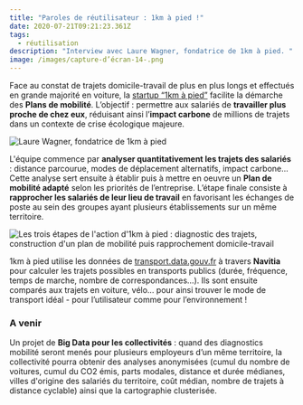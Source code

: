 ```yaml
---
title: "Paroles de réutilisateur : 1km à pied !"
date: 2020-07-21T09:21:23.361Z
tags:
  - réutilisation
description: "Interview avec Laure Wagner, fondatrice de 1km à pied. "
image: /images/capture-d’écran-14-.png
---
```

<!--StartFragment-->

Face au constat de trajets domicile-travail de plus en plus longs et effectués en grande majorité en voiture, la [startup “1km à pied”](https://www.1kmapied.com/) facilite la démarche des **Plans de mobilité**. L’objectif : permettre aux salariés de **travailler plus proche de chez eux**, réduisant ainsi l’**impact carbone** de millions de trajets dans un contexte de crise écologique majeure.

![Laure Wagner, fondatrice de 1km à pied](/images/stand-1km-a-pied.jpg "Laure Wagner, fondatrice de 1km à pied")

L'équipe commence par **analyser quantitativement les trajets des salariés** : distance parcourue, modes de déplacement alternatifs, impact carbone… Cette analyse sert ensuite à établir puis à mettre en oeuvre un **Plan de mobilité adapté** selon les priorités de l’entreprise. L’étape finale consiste à **rapprocher les salariés de leur lieu de travail** en favorisant les échanges de poste au sein des groupes ayant plusieurs établissements sur un même territoire.

![Les trois étapes de l'action d'1km à pied : diagnostic des trajets, construction d'un plan de mobilité puis rapprochement domicile-travail](/images/3-etapes-1km-a-pied.png "Les trois étapes d'action de la startup ")

1km à pied utilise les données de [transport.data.gouv.fr](https://transport.data.gouv.fr/) à travers **Navitia** pour calculer les trajets possibles en transports publics (durée, fréquence, temps de marche, nombre de correspondances…). Ils sont ensuite comparés aux trajets en voiture, vélo… pour ainsi trouver le mode de transport idéal - pour l’utilisateur comme pour l’environnement ! 

### A venir

<!--StartFragment-->

Un projet de **Big Data pour les collectivités** : quand des diagnostics mobilité seront menés pour plusieurs employeurs d’un même territoire, la collectivité pourra obtenir des analyses anonymisées (cumul du nombre de voitures, cumul du CO2 émis, parts modales, distance et durée médianes, villes d'origine des salariés du territoire, coût médian, nombre de trajets à distance cyclable) ainsi que la cartographie clusterisée.

<!--EndFragment-->

<!--EndFragment-->